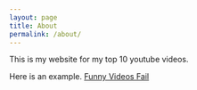 ```yaml
---
layout: page
title: About
permalink: /about/
---
```


This is my website for my top 10 youtube videos.

Here is an example. [Funny Videos Fail](http://youtu.be/clTJ8csiyqQ)